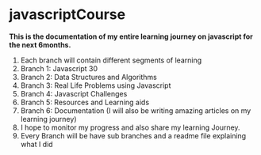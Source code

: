 # javascriptCourse
**This is the documentation of my entire learning journey on javascript for the next 6months.**
1. Each branch will contain different segments of learning 
2. Branch 1: Javascript 30
3. Branch 2: Data Structures and Algorithms
4. Branch 3: Real Life Problems using Javascript
5. Branch 4: Javascript Challenges
6. Branch 5: Resources and Learning aids
7. Branch 6: Documentation (I will also be writing amazing articles on my learning journey)
8. I hope to monitor my progress and also share my learning Journey.
9. Every Branch will be have sub branches and a readme file explaining what I did

